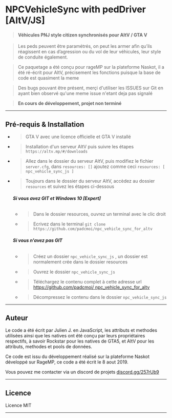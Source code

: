 # NPCVehicleSync with pedDriver [AltV/JS]


> #### Véhicules PNJ style citizen synchronisés pour AltV / GTA V

> Les peds peuvent être paramétrés, on peut les armer afin qu’ils réagissent en cas d’agression ou du vol de leur véhicules, leur style de conduite également.

> Ce paquetage a été conçu pour rageMP sur la plateforme Naskot, il a été ré-écrit pour AltV, précisement les fonctions puisque la base de code est quasiment la meme

> Des bugs pouvant être présent, merçi d'utiliser les ISSUES sur Git en ayant bien observé qu'une meme issue n'etant deja pas signalé

> **En cours de développement, projet non terminé**

----------

## Pré-requis & Installation

- > GTA V avec une licence officielle et GTA V installé

- > Installation d'un serveur AltV puis suivre les étapes
`https://altv.mp/#/downloads`

- > Allez dans le dossier du serveur AltV, puis modifiez le fichier `server.cfg`, dans `resources: []` ajoutez comme ceci `resources: [ npc_vehicle_sync_js ]`

- > Toujours dans le dossier du serveur AltV, accèdez au dossier `resources` et suivez les étapes ci-dessous
  ###### **Si vous avez GIT et Windows 10 [Expert]** 
   - > Dans le dossier resources, ouvrez un terminal avec le clic droit
   - > Ecrivez dans le terminal `git clone https://github.com/padcmoi/npc_vehicle_sync_for_altv`
  ###### **Si vous n'avez pas GIT** 
   - > Créez un dossier `npc_vehicle_sync_js` , un dossier est normalement crée dans  le dossier resources
   - > Ouvrez le dossier `npc_vehicle_sync_js`
   - > Téléchargez le contenu complet à cette adresse url [https://github.com/padcmoi/ npc_vehicle_sync_for_altv](https://github.com/padcmoi/npc_vehicle_sync_for_altv)
   - > Décompressez le contenu dans le dossier `npc_vehicle_sync_js`

----------

## Auteur
Le code a été écrit par Julien J. en JavaScript, les attributs et methodes utilisées ainsi que les natives ont été conçu par leurs propriétaires respectifs, à savoir Rockstar pour les natives de GTA5, et AltV pour les attributs, methodes et pools de données.

Ce code est issu du développement réalisé sur la plateforme Naskot développé sur RageMP, ce code a été écrit le 8 aout 2019.

Vous pouvez me contacter via un discord de projets 
[discord.gg/257rUb9](https://discord.gg/257rUb9)

----------

## Licence
Licence MIT


----------

